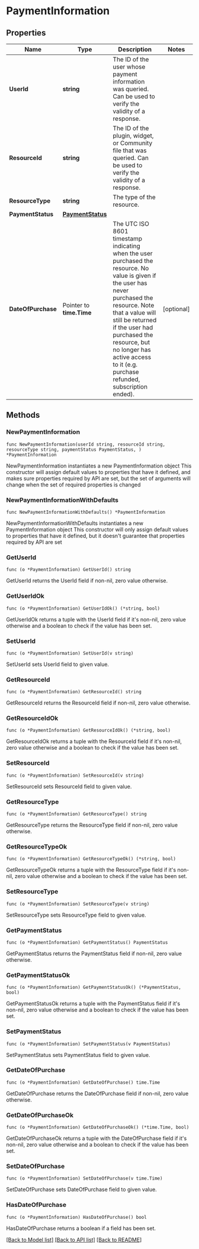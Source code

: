 # PaymentInformation

## Properties

Name | Type | Description | Notes
------------ | ------------- | ------------- | -------------
**UserId** | **string** | The ID of the user whose payment information was queried. Can be used to verify the validity of a response. | 
**ResourceId** | **string** | The ID of the plugin, widget, or Community file that was queried. Can be used to verify the validity of a response. | 
**ResourceType** | **string** | The type of the resource. | 
**PaymentStatus** | [**PaymentStatus**](PaymentStatus.md) |  | 
**DateOfPurchase** | Pointer to **time.Time** | The UTC ISO 8601 timestamp indicating when the user purchased the resource. No value is given if the user has never purchased the resource.    Note that a value will still be returned if the user had purchased the resource, but no longer has active access to it (e.g. purchase refunded, subscription ended). | [optional] 

## Methods

### NewPaymentInformation

`func NewPaymentInformation(userId string, resourceId string, resourceType string, paymentStatus PaymentStatus, ) *PaymentInformation`

NewPaymentInformation instantiates a new PaymentInformation object
This constructor will assign default values to properties that have it defined,
and makes sure properties required by API are set, but the set of arguments
will change when the set of required properties is changed

### NewPaymentInformationWithDefaults

`func NewPaymentInformationWithDefaults() *PaymentInformation`

NewPaymentInformationWithDefaults instantiates a new PaymentInformation object
This constructor will only assign default values to properties that have it defined,
but it doesn't guarantee that properties required by API are set

### GetUserId

`func (o *PaymentInformation) GetUserId() string`

GetUserId returns the UserId field if non-nil, zero value otherwise.

### GetUserIdOk

`func (o *PaymentInformation) GetUserIdOk() (*string, bool)`

GetUserIdOk returns a tuple with the UserId field if it's non-nil, zero value otherwise
and a boolean to check if the value has been set.

### SetUserId

`func (o *PaymentInformation) SetUserId(v string)`

SetUserId sets UserId field to given value.


### GetResourceId

`func (o *PaymentInformation) GetResourceId() string`

GetResourceId returns the ResourceId field if non-nil, zero value otherwise.

### GetResourceIdOk

`func (o *PaymentInformation) GetResourceIdOk() (*string, bool)`

GetResourceIdOk returns a tuple with the ResourceId field if it's non-nil, zero value otherwise
and a boolean to check if the value has been set.

### SetResourceId

`func (o *PaymentInformation) SetResourceId(v string)`

SetResourceId sets ResourceId field to given value.


### GetResourceType

`func (o *PaymentInformation) GetResourceType() string`

GetResourceType returns the ResourceType field if non-nil, zero value otherwise.

### GetResourceTypeOk

`func (o *PaymentInformation) GetResourceTypeOk() (*string, bool)`

GetResourceTypeOk returns a tuple with the ResourceType field if it's non-nil, zero value otherwise
and a boolean to check if the value has been set.

### SetResourceType

`func (o *PaymentInformation) SetResourceType(v string)`

SetResourceType sets ResourceType field to given value.


### GetPaymentStatus

`func (o *PaymentInformation) GetPaymentStatus() PaymentStatus`

GetPaymentStatus returns the PaymentStatus field if non-nil, zero value otherwise.

### GetPaymentStatusOk

`func (o *PaymentInformation) GetPaymentStatusOk() (*PaymentStatus, bool)`

GetPaymentStatusOk returns a tuple with the PaymentStatus field if it's non-nil, zero value otherwise
and a boolean to check if the value has been set.

### SetPaymentStatus

`func (o *PaymentInformation) SetPaymentStatus(v PaymentStatus)`

SetPaymentStatus sets PaymentStatus field to given value.


### GetDateOfPurchase

`func (o *PaymentInformation) GetDateOfPurchase() time.Time`

GetDateOfPurchase returns the DateOfPurchase field if non-nil, zero value otherwise.

### GetDateOfPurchaseOk

`func (o *PaymentInformation) GetDateOfPurchaseOk() (*time.Time, bool)`

GetDateOfPurchaseOk returns a tuple with the DateOfPurchase field if it's non-nil, zero value otherwise
and a boolean to check if the value has been set.

### SetDateOfPurchase

`func (o *PaymentInformation) SetDateOfPurchase(v time.Time)`

SetDateOfPurchase sets DateOfPurchase field to given value.

### HasDateOfPurchase

`func (o *PaymentInformation) HasDateOfPurchase() bool`

HasDateOfPurchase returns a boolean if a field has been set.


[[Back to Model list]](../README.md#documentation-for-models) [[Back to API list]](../README.md#documentation-for-api-endpoints) [[Back to README]](../README.md)


